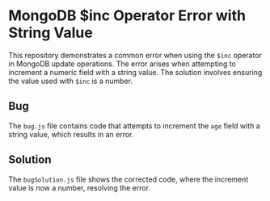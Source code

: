 # MongoDB $inc Operator Error with String Value
This repository demonstrates a common error when using the `$inc` operator in MongoDB update operations. The error arises when attempting to increment a numeric field with a string value. The solution involves ensuring the value used with `$inc` is a number.

## Bug
The `bug.js` file contains code that attempts to increment the `age` field with a string value, which results in an error.

## Solution
The `bugSolution.js` file shows the corrected code, where the increment value is now a number, resolving the error.
